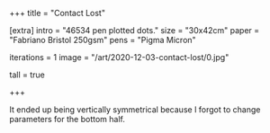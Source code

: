 +++
title = "Contact Lost"

[extra]
intro = "46534 pen plotted dots."
size = "30x42cm"
paper = "Fabriano Bristol 250gsm"
pens = "Pigma Micron"

iterations = 1
image = "/art/2020-12-03-contact-lost/0.jpg"

tall = true

+++

It ended up being vertically symmetrical because I forgot to change parameters for the bottom half.
